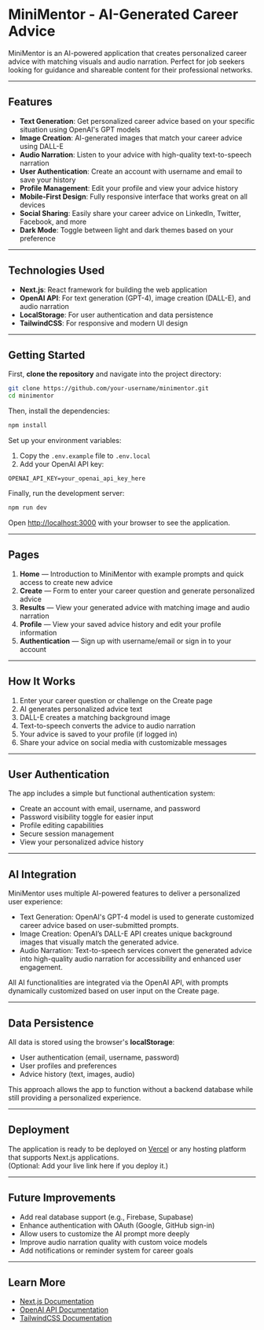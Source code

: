 # MiniMentor - AI-Generated Career Advice

MiniMentor is an AI-powered application that creates personalized career advice with matching visuals and audio narration. Perfect for job seekers looking for guidance and shareable content for their professional networks.

---

## Features

- **Text Generation**: Get personalized career advice based on your specific situation using OpenAI's GPT models
- **Image Creation**: AI-generated images that match your career advice using DALL-E
- **Audio Narration**: Listen to your advice with high-quality text-to-speech narration
- **User Authentication**: Create an account with username and email to save your history
- **Profile Management**: Edit your profile and view your advice history
- **Mobile-First Design**: Fully responsive interface that works great on all devices
- **Social Sharing**: Easily share your career advice on LinkedIn, Twitter, Facebook, and more
- **Dark Mode**: Toggle between light and dark themes based on your preference

---

## Technologies Used

- **Next.js**: React framework for building the web application
- **OpenAI API**: For text generation (GPT-4), image creation (DALL-E), and audio narration
- **LocalStorage**: For user authentication and data persistence
- **TailwindCSS**: For responsive and modern UI design

---

## Getting Started

First, **clone the repository** and navigate into the project directory:

```bash
git clone https://github.com/your-username/minimentor.git
cd minimentor
```

Then, install the dependencies:

```bash
npm install
```

Set up your environment variables:

1. Copy the `.env.example` file to `.env.local`
2. Add your OpenAI API key:

```
OPENAI_API_KEY=your_openai_api_key_here
```

Finally, run the development server:

```bash
npm run dev
```

Open [http://localhost:3000](http://localhost:3000) with your browser to see the application.

---

## Pages

1. **Home** — Introduction to MiniMentor with example prompts and quick access to create new advice
2. **Create** — Form to enter your career question and generate personalized advice
3. **Results** — View your generated advice with matching image and audio narration
4. **Profile** — View your saved advice history and edit your profile information
5. **Authentication** — Sign up with username/email or sign in to your account

---

## How It Works

1. Enter your career question or challenge on the Create page
2. AI generates personalized advice text
3. DALL-E creates a matching background image
4. Text-to-speech converts the advice to audio narration
5. Your advice is saved to your profile (if logged in)
6. Share your advice on social media with customizable messages

---

## User Authentication

The app includes a simple but functional authentication system:
- Create an account with email, username, and password
- Password visibility toggle for easier input
- Profile editing capabilities
- Secure session management
- View your personalized advice history

---

## AI Integration

MiniMentor uses multiple AI-powered features to deliver a personalized user experience:

- Text Generation: OpenAI's GPT-4 model is used to generate customized career advice based on user-submitted prompts.
- Image Creation: OpenAI’s DALL-E API creates unique background images that visually match the generated advice.
- Audio Narration: Text-to-speech services convert the generated advice into high-quality audio narration for accessibility and enhanced user engagement.

All AI functionalities are integrated via the OpenAI API, with prompts dynamically customized based on user input on the Create page.

---

## Data Persistence

All data is stored using the browser's **localStorage**:
- User authentication (email, username, password)
- User profiles and preferences
- Advice history (text, images, audio)

This approach allows the app to function without a backend database while still providing a personalized experience.

---

## Deployment

The application is ready to be deployed on [Vercel](https://vercel.com/) or any hosting platform that supports Next.js applications.  
(Optional: Add your live link here if you deploy it.)

---

## Future Improvements

- Add real database support (e.g., Firebase, Supabase)
- Enhance authentication with OAuth (Google, GitHub sign-in)
- Allow users to customize the AI prompt more deeply
- Improve audio narration quality with custom voice models
- Add notifications or reminder system for career goals

---

## Learn More

- [Next.js Documentation](https://nextjs.org/docs)
- [OpenAI API Documentation](https://platform.openai.com/docs/introduction)
- [TailwindCSS Documentation](https://tailwindcss.com/docs)